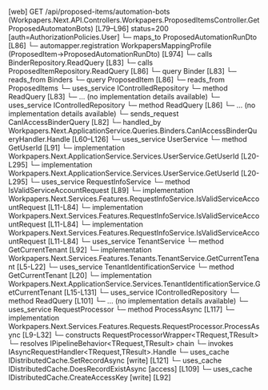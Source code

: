 [web] GET /api/proposed-items/automation-bots  (Workpapers.Next.API.Controllers.Workpapers.ProposedItemsController.GetProposedAutomatonBots)  [L79–L96] status=200 [auth=AuthorizationPolicies.User]
  └─ maps_to ProposedAutomationRunDto [L86]
    └─ automapper.registration WorkpapersMappingProfile (ProposedItem->ProposedAutomationRunDto) [L974]
  └─ calls BinderRepository.ReadQuery [L83]
  └─ calls ProposedItemRepository.ReadQuery [L86]
  └─ query Binder [L83]
    └─ reads_from Binders
  └─ query ProposedItem [L86]
    └─ reads_from ProposedItems
  └─ uses_service IControlledRepository<Binder>
    └─ method ReadQuery [L83]
      └─ ... (no implementation details available)
  └─ uses_service IControlledRepository<ProposedItem>
    └─ method ReadQuery [L86]
      └─ ... (no implementation details available)
  └─ sends_request CanIAccessBinderQuery [L82]
    └─ handled_by Workpapers.Next.ApplicationService.Queries.Binders.CanIAccessBinderQueryHandler.Handle [L60–L126]
      └─ uses_service UserService
        └─ method GetUserId [L91]
          └─ implementation Workpapers.Next.ApplicationService.Services.UserService.GetUserId [L20-L295]
          └─ implementation Workpapers.Next.ApplicationService.Services.UserService.GetUserId [L20-L295]
      └─ uses_service RequestInfoService
        └─ method IsValidServiceAccountRequest [L89]
          └─ implementation Workpapers.Next.Services.Features.RequestInfoService.IsValidServiceAccountRequest [L11-L84]
          └─ implementation Workpapers.Next.Services.Features.RequestInfoService.IsValidServiceAccountRequest [L11-L84]
          └─ implementation Workpapers.Next.Services.Features.RequestInfoService.IsValidServiceAccountRequest [L11-L84]
      └─ uses_service TenantService
        └─ method GetCurrentTenant [L92]
          └─ implementation Workpapers.Next.Services.Features.Tenants.TenantService.GetCurrentTenant [L5-L22]
            └─ uses_service TenantIdentificationService
              └─ method GetCurrentTenant [L20]
                └─ implementation Workpapers.Next.ApplicationService.Services.TenantIdentificationService.GetCurrentTenant [L15-L131]
      └─ uses_service IControlledRepository<Binder>
        └─ method ReadQuery [L101]
          └─ ... (no implementation details available)
      └─ uses_service RequestProcessor
        └─ method ProcessAsync [L117]
          └─ implementation Workpapers.Next.Services.Features.Requests.RequestProcessor.ProcessAsync [L9-L32]
            └─ constructs RequestProcessorWrapper<TRequest,TResult>
            └─ resolves IPipelineBehavior<TRequest,TResult> chain
            └─ invokes IAsyncRequestHandler<TRequest,TResult>.Handle
      └─ uses_cache IDistributedCache.SetRecordAsync [write] [L121]
      └─ uses_cache IDistributedCache.DoesRecordExistAsync [access] [L109]
      └─ uses_cache IDistributedCache.CreateAccessKey [write] [L92]

